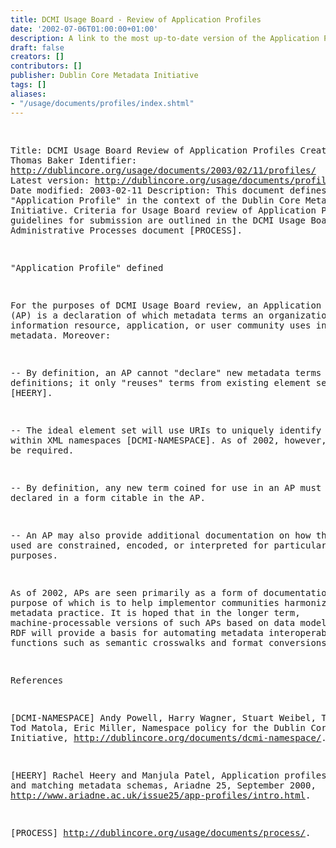 ```yaml
---
title: DCMI Usage Board - Review of Application Profiles
date: '2002-07-06T01:00:00+01:00'
description: A link to the most up-to-date version of the Application Profiles document.
draft: false
creators: []
contributors: []
publisher: Dublin Core Metadata Initiative
tags: []
aliases:
- "/usage/documents/profiles/index.shtml"
---
```


<!--#include virtual="/ssi/header.shtml" --><pre>
Title: DCMI Usage Board Review of Application Profiles
Creator: Thomas Baker
Identifier: <a href="/usage/documents/2003/02/11/profiles/">http://dublincore.org/usage/documents/2003/02/11/profiles/</a>
Latest version: <a href="/usage/documents/profiles/">http://dublincore.org/usage/documents/profiles/</a>
Date modified: 2003-02-11
Description: This document defines the term "Application 
                     Profile" in the context of the Dublin Core
                     Metadata Initiative. Criteria for Usage 
                     Board review of Application Profiles and 
                     guidelines for submission are outlined in
                     the DCMI Usage Board Administrative Processes
                     document [PROCESS].

"Application Profile" defined

For the purposes of DCMI Usage Board review, an Application
Profile (AP) is a declaration of which metadata terms an
organization, information resource, application, or user
community uses in its metadata. Moreover:

-- By definition, an AP cannot "declare" new metadata
    terms and definitions; it only "reuses" terms from existing
    element sets [HEERY].

-- The ideal element set will use URIs to uniquely identify
    its terms within XML namespaces [DCMI-NAMESPACE]. As of
    2002, however, this cannot be required.

-- By definition, any new term coined for use in an AP
    must first be declared in a form citable in the AP.

-- An AP may also provide additional documentation
    on how the terms used are constrained, encoded, or
    interpreted for particular purposes.

As of 2002, APs are seen primarily as a form of documentation,
the purpose of which is to help implementor communities
harmonize their metadata practice. It is hoped that in the
longer term, machine-processable versions of such APs based
on data models such as RDF will provide a basis for automating
metadata interoperability functions such as semantic crosswalks
and format conversions.

References

[DCMI-NAMESPACE] Andy Powell, Harry Wagner, Stuart Weibel, Tom
Baker, Tod Matola, Eric Miller, Namespace policy for the Dublin
Core Metadata Initiative,
<a href="/documents/dcmi-namespace/">http://dublincore.org/documents/dcmi-namespace/</a>.

[HEERY] Rachel Heery and Manjula Patel, Application profiles:
mixing and matching metadata schemas, Ariadne 25, September
2000, <a href="http://www.ariadne.ac.uk/issue25/app-profiles/intro.html">http://www.ariadne.ac.uk/issue25/app-profiles/intro.html</a>.

[PROCESS] <a href="/usage/documents/process/">http://dublincore.org/usage/documents/process/</a>.
</pre><!--#include virtual="/ssi/footer.shtml" -->
